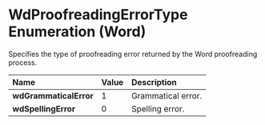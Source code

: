 
# WdProofreadingErrorType Enumeration (Word)

Specifies the type of proofreading error returned by the Word proofreading process.



|**Name**|**Value**|**Description**|
|:-----|:-----|:-----|
|**wdGrammaticalError**|1|Grammatical error.|
|**wdSpellingError**|0|Spelling error.|
